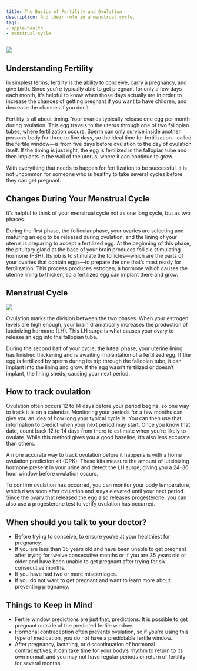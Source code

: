 ```yaml
---
title: The Basics of Fertility and Ovulation
description: And their role in a menstrual cycle.
tags:
- apple-health
- menstrual-cycle
---
```


![](/images/apple-health/Ovulation-Fertility_Article_Illustration.jpg)

## Understanding Fertility

In simplest terms, fertility is the ability to conceive, carry a pregnancy, and give birth. Since you’re typically able to get pregnant for only a few days each month, it’s helpful to know when those days actually are in order to increase the chances of getting pregnant if you want to have children, and decrease the chances if you don’t.

Fertility is all about timing. Your ovaries typically release one egg per month during ovulation. This egg travels to the uterus through one of two fallopian tubes, where fertilization occurs. Sperm can only survive inside another person’s body for three to five days, so the ideal time for fertilization—called the fertile window—is from five days before ovulation to the day of ovulation itself. If the timing is just right, the egg is fertilized in the fallopian tube and then implants in the wall of the uterus, where it can continue to grow.

With everything that needs to happen for fertilization to be successful, it is not uncommon for someone who is healthy to take several cycles before they can get pregnant.

## Changes During Your Menstrual Cycle

It’s helpful to think of your menstrual cycle not as one long cycle, but as two phases.

During the first phase, the follicular phase, your ovaries are selecting and maturing an egg to be released during ovulation, and the lining of your uterus is preparing to accept a fertilized egg. At the beginning of this phase, the pituitary gland at the base of your brain produces follicle stimulating hormone (FSH). Its job is to stimulate the follicles—which are the parts of your ovaries that contain eggs—to prepare the one that’s most ready for fertilization. This process produces estrogen, a hormone which causes the uterine lining to thicken, so a fertilized egg can implant there and grow.

## Menstrual Cycle

![](/images/apple-health/menstrual-cycle-graph.png)

Ovulation marks the division between the two phases. When your estrogen levels are high enough, your brain dramatically increases the production of luteinizing hormone (LH). This LH surge is what causes your ovary to release an egg into the fallopian tube.

During the second half of your cycle, the luteal phase, your uterine lining has finished thickening and is awaiting implantation of a fertilized egg. If the egg is fertilized by sperm during its trip through the fallopian tube, it can implant into the lining and grow. If the egg wasn’t fertilized or doesn’t implant, the lining sheds, causing your next period.

## How to track ovulation

Ovulation often occurs 12 to 14 days before your period begins, so one way to track it is on a calendar. Monitoring your periods for a few months can give you an idea of how long your typical cycle is. You can then use that information to predict when your next period may start. Once you know that date, count back 12 to 14 days from there to estimate when you’re likely to ovulate. While this method gives you a good baseline, it’s also less accurate than others.

A more accurate way to track ovulation before it happens is with a home ovulation prediction kit (OPK). These kits measure the amount of luteinizing hormone present in your urine and detect the LH surge, giving you a 24-36 hour window before ovulation occurs.

To confirm ovulation has occurred, you can monitor your body temperature, which rises soon after ovulation and stays elevated until your next period. Since the ovary that released the egg also releases progesterone, you can also use a progesterone test to verify ovulation has occurred.

## When should you talk to your doctor?

- Before trying to conceive, to ensure you’re at your healthiest for pregnancy.
- If you are less than 35 years old and have been unable to get pregnant after trying for twelve consecutive months or if you are 35 years old or older and have been unable to get pregnant after trying for six consecutive months.
- If you have had two or more miscarriages.
- If you do not want to get pregnant and want to learn more about preventing pregnancy.

## Things to Keep in Mind

- Fertile window predictions are just that, predictions. It is possible to get pregnant outside of the predicted fertile window.
- Hormonal contraception often prevents ovulation, so if you’re using this type of medication, you do not have a predictable fertile window.
- After pregnancy, lactating, or discontinuation of hormonal contraceptives, it can take time for your body’s rhythm to return to its own normal, and you may not have regular periods or return of fertility for several months.
